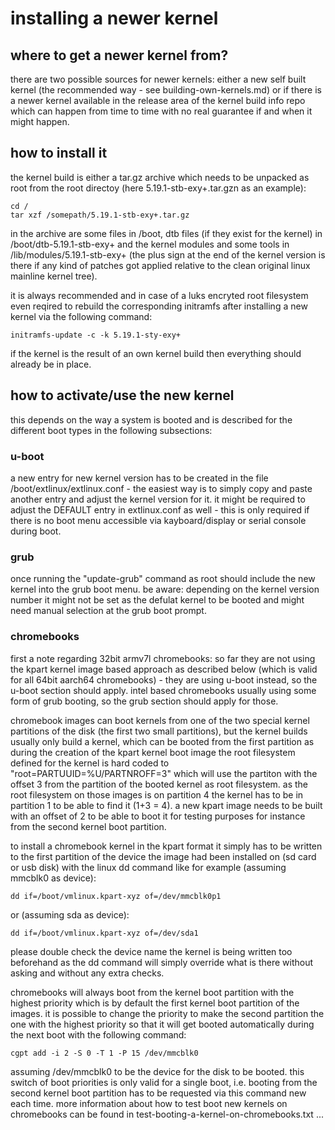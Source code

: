 # installing a newer kernel

## where to get a newer kernel from?

there are two possible sources for newer kernels: either a new self built
kernel (the recommended way - see building-own-kernels.md) or if there is a
newer kernel available in the release area of the kernel build info repo which
can happen from time to time with no real guarantee if and when it might happen.

## how to install it

the kernel build is either a tar.gz archive which needs to be unpacked as root
from the root directoy (here 5.19.1-stb-exy+.tar.gzn as an example):
```
cd /
tar xzf /somepath/5.19.1-stb-exy+.tar.gz
```
in the archive are some files in /boot, dtb files (if they exist for the kernel)
in /boot/dtb-5.19.1-stb-exy+ and the kernel modules and some tools in
/lib/modules/5.19.1-stb-exy+ (the plus sign at the end of the kernel version is
there if any kind of patches got applied relative to the clean original linux
mainline kernel tree).

it is always recommended and in case of a luks encryted root filesystem even
reqired to rebuild the corresponding initramfs after installing a new kernel
via the following command:
```
initramfs-update -c -k 5.19.1-sty-exy+
```

if the kernel is the result of an own kernel build then everything should
already be in place.

## how to activate/use the new kernel

this depends on the way a system is booted and is described for the different
boot types in the following subsections:

### u-boot

a new entry for new kernel version has to be created in the file
/boot/extlinux/extlinux.conf - the easiest way is to simply copy and paste
another entry and adjust the kernel version for it. it might be required to
adjust the DEFAULT entry in extlinux.conf as well - this is only required if
there is no boot menu accessible via kayboard/display or serial console during
boot.

### grub

once running the "update-grub" command as root should include the new kernel
into the grub boot menu. be aware: depending on the kernel version number it
might not be set as the defulat kernel to be booted and might need manual
selection at the grub boot prompt.

### chromebooks

first a note regarding 32bit armv7l chromebooks: so far they are not using the
kpart kernel image based approach as described below (which is valid for all
64bit aarch64 chromebooks) - they are using u-boot instead, so the u-boot
section should apply. intel based chromebooks usually using some form of grub
booting, so the grub section should apply for those.

chromebook images can boot kernels from one of the two special kernel
partitions of the disk (the first two small partitions), but the kernel builds
usually only build a kernel, which can be booted from the first partition as
during the creation of the kpart kernel boot image the root filesystem defined
for the kernel is hard coded to "root=PARTUUID=%U/PARTNROFF=3" which will use
the partiton with the offset 3 from the partition of the booted kernel as root
filesystem. as the root filesystem on those images is on partition 4 the
kernel has to be in partition 1 to be able to find it (1+3 = 4). a new kpart
image needs to be built with an offset of 2 to be able to boot it for testing
purposes for instance from the second kernel boot partition.

to install a chromebook kernel in the kpart format it simply has to be written
to the first partition of the device the image had been installed on (sd card
or usb disk) with the linux dd command like for example (assuming mmcblk0 as
device):
```
dd if=/boot/vmlinux.kpart-xyz of=/dev/mmcblk0p1
```
or (assuming sda as device):
```
dd if=/boot/vmlinux.kpart-xyz of=/dev/sda1
```
please double check the device name the kernel is being written too beforehand
as the dd command will simply override what is there without asking and
without any extra checks.

chromebooks will always boot from the kernel boot partition with the highest
priority which is by default the first kernel boot partition of the images. it
is possible to change the priority to make the second partition the one with
the highest priority so that it will get booted automatically during the next
boot with the following command:
```
cgpt add -i 2 -S 0 -T 1 -P 15 /dev/mmcblk0
```
assuming /dev/mmcblk0 to be the device for the disk to be booted. this switch
of boot priorities is only valid for a single boot, i.e. booting from the
second kernel boot partition has to be requested via this command new each
time. more information about how to test boot new kernels on chromebooks can
be found in test-booting-a-kernel-on-chromebooks.txt ...
